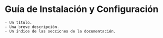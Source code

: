 # Guía de Instalación y Configuración

    - Un título.
    - Una breve descripción.
    - Un índice de las secciones de la documentación.

